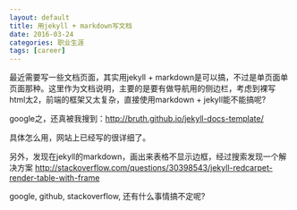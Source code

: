 ```yaml
---
layout: default
title: 用jekyll + markdown写文档 
date: 2016-03-24
categories: 职业生涯
tags: [career]
---
```


最近需要写一些文档页面，其实用jekyll + markdown是可以搞，不过是单页面单页面那种。这里作为文档说明，主要的是要有做导航用的侧边栏，考虑到裸写html太2，前端的框架又太复杂，直接使用markdown + jekyll能不能搞呢?

google之，还真被我搜到：http://bruth.github.io/jekyll-docs-template/ 

具体怎么用，网站上已经写的很详细了。

另外，发现在jekyll的markdown，画出来表格不显示边框，经过搜索发现一个解决方案 http://stackoverflow.com/questions/30398543/jekyll-redcarpet-render-table-with-frame

google, github, stackoverflow, 还有什么事情搞不定呢?
